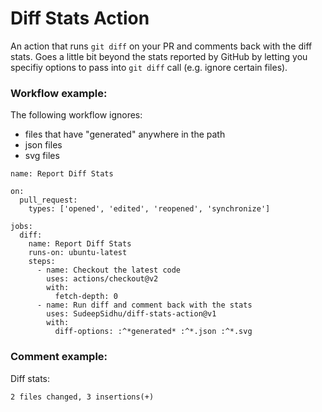 # Diff Stats Action
An action that runs `git diff` on your PR and comments back with the diff stats. Goes a little bit beyond the stats reported by GitHub by letting you specifiy options to pass into `git diff` call (e.g. ignore certain files).

### Workflow example:

The following workflow ignores:
- files that have "generated" anywhere in the path
- json files
- svg files

```
name: Report Diff Stats

on:
  pull_request:
    types: ['opened', 'edited', 'reopened', 'synchronize']

jobs:
  diff:
    name: Report Diff Stats
    runs-on: ubuntu-latest
    steps:
      - name: Checkout the latest code
        uses: actions/checkout@v2
        with:
          fetch-depth: 0
      - name: Run diff and comment back with the stats
        uses: SudeepSidhu/diff-stats-action@v1
        with:
          diff-options: :^*generated* :^*.json :^*.svg
```

### Comment example:

Diff stats:
```
2 files changed, 3 insertions(+)
```
